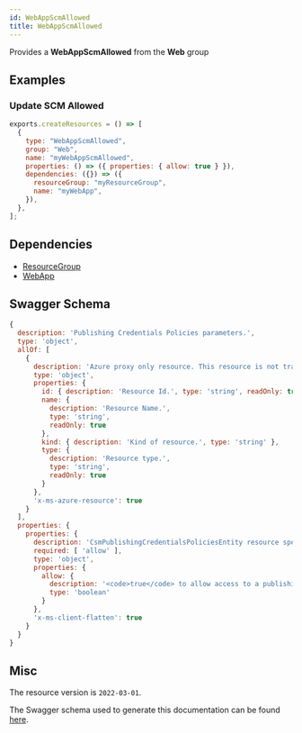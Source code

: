 ```yaml
---
id: WebAppScmAllowed
title: WebAppScmAllowed
---
```

Provides a **WebAppScmAllowed** from the **Web** group
## Examples
### Update SCM Allowed
```js
exports.createResources = () => [
  {
    type: "WebAppScmAllowed",
    group: "Web",
    name: "myWebAppScmAllowed",
    properties: () => ({ properties: { allow: true } }),
    dependencies: ({}) => ({
      resourceGroup: "myResourceGroup",
      name: "myWebApp",
    }),
  },
];

```
## Dependencies
- [ResourceGroup](../Resources/ResourceGroup.md)
- [WebApp](../Web/WebApp.md)
## Swagger Schema
```js
{
  description: 'Publishing Credentials Policies parameters.',
  type: 'object',
  allOf: [
    {
      description: 'Azure proxy only resource. This resource is not tracked by Azure Resource Manager.',
      type: 'object',
      properties: {
        id: { description: 'Resource Id.', type: 'string', readOnly: true },
        name: {
          description: 'Resource Name.',
          type: 'string',
          readOnly: true
        },
        kind: { description: 'Kind of resource.', type: 'string' },
        type: {
          description: 'Resource type.',
          type: 'string',
          readOnly: true
        }
      },
      'x-ms-azure-resource': true
    }
  ],
  properties: {
    properties: {
      description: 'CsmPublishingCredentialsPoliciesEntity resource specific properties',
      required: [ 'allow' ],
      type: 'object',
      properties: {
        allow: {
          description: '<code>true</code> to allow access to a publishing method; otherwise, <code>false</code>.',
          type: 'boolean'
        }
      },
      'x-ms-client-flatten': true
    }
  }
}
```
## Misc
The resource version is `2022-03-01`.

The Swagger schema used to generate this documentation can be found [here](https://github.com/Azure/azure-rest-api-specs/tree/main/specification/web/resource-manager/Microsoft.Web/stable/2022-03-01/WebApps.json).
